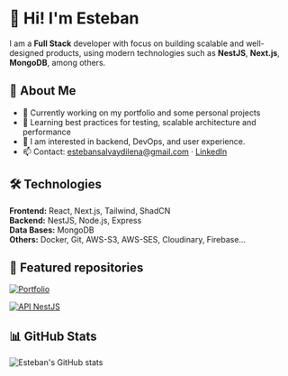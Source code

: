 # 👋 Hi! I'm Esteban

I am a **Full Stack** developer with focus on building scalable and well-designed products, using modern technologies such as **NestJS**, **Next.js**, **MongoDB**, among others.

## 🚀 About Me

- 🔭 Currently working on my portfolio and some personal projects
- 🌱 Learning best practices for testing, scalable architecture and performance
- 💬 I am interested in backend, DevOps, and user experience.
- 📫 Contact: [estebansalvaydilena@gmail.com](mailto:estebansalvaydilena@gmail.com) · [LinkedIn](https://www.linkedin.com/in/esteban-salvay-dilena)

## 🛠️ Technologies

**Frontend:** React, Next.js, Tailwind, ShadCN  
**Backend:** NestJS, Node.js, Express  
**Data Bases:** MongoDB  
**Others:** Docker, Git, AWS-S3, AWS-SES, Cloudinary, Firebase...

## 📁 Featured repositories

[![Portfolio](https://github-readme-stats.vercel.app/api/pin/?username=EstebanSD&repo=portfolio-frontend&theme=default)](https://github.com/EstebanSD/portfolio-frontend)

[![API NestJS](https://github-readme-stats.vercel.app/api/pin/?username=EstebanSD&repo=core-api&theme=default)](https://github.com/EstebanSD/core-api)

## 📊 GitHub Stats

![Esteban's GitHub stats](https://github-readme-stats.vercel.app/api?username=EstebanSD&show_icons=true&theme=default&hide=prs)

<!-- Puedes agregar más cosas como contributions graph, streaks, badges, etc. -->
